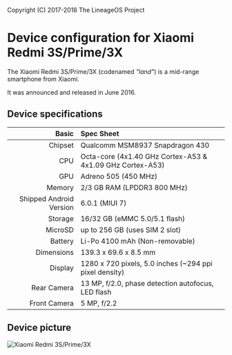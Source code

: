Copyright (C) 2017-2018 The LineageOS Project

Device configuration for Xiaomi Redmi 3S/Prime/3X
=======================

The Xiaomi Redmi 3S/Prime/3X (codenamed _"land"_) is a mid-range smartphone from Xiaomi.

It was announced and released in June 2016.

## Device specifications

Basic                   | Spec Sheet
-----------------------:|:-----------------------
Chipset                 | Qualcomm MSM8937 Snapdragon 430
CPU                     | Octa-core (4x1.40 GHz Cortex-A53 & 4x1.09 GHz Cortex-A53)
GPU                     | Adreno 505 (450 MHz)
Memory                  | 2/3 GB RAM (LPDDR3 800 MHz)
Shipped Android Version | 6.0.1 (MIUI 7)
Storage                 | 16/32 GB (eMMC 5.0/5.1 flash)
MicroSD                 | up to 256 GB (uses SIM 2 slot)
Battery                 | Li-Po 4100 mAh (Non-removable)
Dimensions              | 139.3 x 69.6 x 8.5 mm
Display                 | 1280 x 720 pixels, 5.0 inches (~294 ppi pixel density)
Rear Camera             | 13 MP, f/2.0, phase detection autofocus, LED flash
Front Camera            | 5 MP, f/2.2

## Device picture

![Xiaomi Redmi 3S/Prime/3X](http://i01.appmifile.com/webfile/globalimg/en/goods/hongmi3s/specs-preview-06.jpg "Xiaomi Redmi 3S/Prime/3X")
